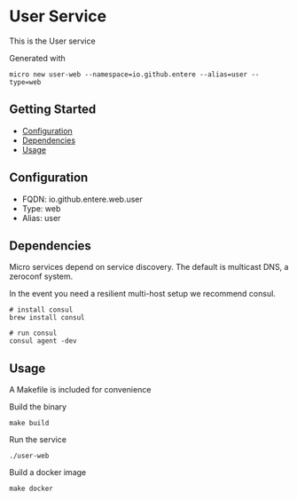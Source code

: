 # User Service

This is the User service

Generated with

```
micro new user-web --namespace=io.github.entere --alias=user --type=web
```

## Getting Started

- [Configuration](#configuration)
- [Dependencies](#dependencies)
- [Usage](#usage)

## Configuration

- FQDN: io.github.entere.web.user
- Type: web
- Alias: user

## Dependencies

Micro services depend on service discovery. The default is multicast DNS, a zeroconf system.

In the event you need a resilient multi-host setup we recommend consul.

```
# install consul
brew install consul

# run consul
consul agent -dev
```

## Usage

A Makefile is included for convenience

Build the binary

```
make build
```

Run the service
```
./user-web
```

Build a docker image
```
make docker
```